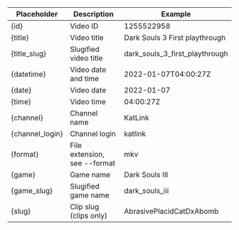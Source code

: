 |Placeholder|Description|Example|
|--|--|--|
|{id} |	Video ID	| 1255522958|
|{title} |	Video title	| Dark Souls 3 First playthrough|
|{title_slug} |	Slugified video title	| dark_souls_3_first_playthrough|
|{datetime}	 |Video date and time| 	2022-01-07T04:00:27Z|
|{date} |	Video date| 	2022-01-07|
|{time} |	Video time| 	04:00:27Z|
|{channel} |	Channel name	| KatLink|
|{channel_login} |	Channel login| 	katlink|
|{format}	 |File extension, see --format| 	mkv|
|{game} |	Game name	| Dark Souls III|
|{game_slug}	 |Slugified game name	| dark_souls_iii|
|{slug} |	Clip slug (clips only)| 	AbrasivePlacidCatDxAbomb|